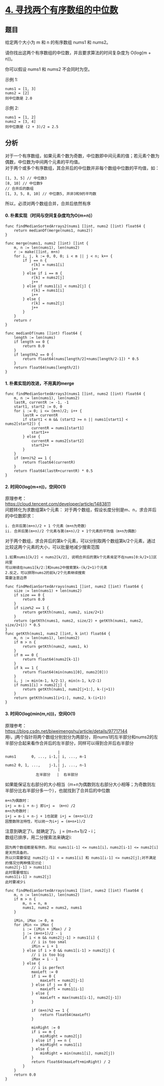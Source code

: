 # [4. 寻找两个有序数组的中位数](https://leetcode-cn.com/problems/median-of-two-sorted-arrays)

## 题目
给定两个大小为 m 和 n 的有序数组 nums1 和 nums2。

请你找出这两个有序数组的中位数，并且要求算法的时间复杂度为 O(log(m + n))。

你可以假设 nums1 和 nums2 不会同时为空。

示例 1:
```text
nums1 = [1, 3]
nums2 = [2]
则中位数是 2.0
```
示例 2:
```text
nums1 = [1, 2]
nums2 = [3, 4]
则中位数是 (2 + 3)/2 = 2.5
```
## 分析
对于一个有序数组，如果元素个数为奇数，中位数即中间元素的值；若元素个数为偶数，中位数为中间两个元素的平均值。<br>
对于两个或多个有序数组，其合并后的中位数并非每个数组中位数的平均值，如：
```
[1, 3, 5] // 中位数3
[8, 10] // 中位数9
// 合并后的数组
[1, 3, 5, 8, 10] // 中位数5, 并非3和9的平均数
```
所以，必须对两个数组合并，合并后依然有序<br>

#### 0. 朴素实现（时间与空间复杂度均为O(m+n)）

```
func findMedianSortedArrays2(nums1 []int, nums2 []int) float64 {
	return medianOf(merge(nums1, nums2))
}

func merge(nums1, nums2 []int) []int {
	m, n := len(nums1), len(nums2)
	r := make([]int, m+n)
	for i, j, k := 0, 0, 0; i < m || j < n; k++ {
		if j == n {
			r[k] = nums1[i]
			i++
		} else if i == m {
			r[k] = nums2[j]
			j++
		} else if nums1[i] < nums2[j] {
			r[k] = nums1[i]
			i++
		} else {
			r[k] = nums2[j]
			j++
		}
	}
	return r
}

func medianOf(nums []int) float64 {
	length := len(nums)
	if length == 0 {
		return 0.0
	}
	if length%2 == 0 {
		return float64(nums[length/2]+nums[length/2-1]) * 0.5
	}
	return float64(nums[length/2])
}
```
#### 1. 朴素实现的改进，不用真的merge
```
func findMedianSortedArrays3(nums1 []int, nums2 []int) float64 {
	m, n := len(nums1), len(nums2)
	lastR, currentR := -1, -1
	start1, start2 := 0, 0
	for i := 0; i <= (m+n)/2; i++ {
		lastR = currentR
		if start1 < m && (start2 >= n || nums1[start1] < nums2[start2]) {
			currentR = nums1[start1]
			start1++
		} else {
			currentR = nums2[start2]
			start2++
		}
	}
	if (m+n)%2 == 1 {
		return float64(currentR)
	}
	return float64(lastR+currentR) * 0.5
}
```
#### 2. 时间O(log(m+n))，空间O(1)

原理参考：<br>
https://cloud.tencent.com/developer/article/1483811<br>
问题转化为求数组第k个元素： 对于两个数组，假设长度分别是m、n，求合并后的中位数即求：<br>
```text
i. 合并后第(m+n)/2 + 1 个元素（m+n为奇数）
ii. 合并后第(m+n)/2 个元素与第(m+n)/2 + 1个元素的平均值（m+n为偶数）
```
对于两个数组，求合并后的第k个元素，可以分别取两个数组第k/2个元素，通过比较这两个元素的大小，可以批量地减少搜索范围
```text
1.如果nums1[k/2] < nums2[k/2], 说明合并后的第k个元素肯定不在nums[0:k/2+1]区间里
可以继续在nums1[k/2:]和nums2中搜索第k-(k/2+1)个元素
2.反之，可以排除nums2的前k/2个元素继续搜索
需要注意边界
```
```
func findMedianSortedArrays(nums1 []int, nums2 []int) float64 {
	size := len(nums1) + len(nums2)
	if size == 0 {
		return 0.0
	}
	if size%2 == 1 {
		return getKth(nums1, nums2, size/2+1)
	}
	return (getKth(nums1, nums2, size/2) + getKth(nums1, nums2, size/2+1)) * 0.5
}
func getKth(nums1, nums2 []int, k int) float64 {
	m, n := len(nums1), len(nums2)
	if m > n {
		return getKth(nums2, nums1, k)
	}
	if m == 0 {
		return float64(nums2[k-1])
	}
	if k == 1 {
		return float64(min(nums1[0], nums2[0]))
	}
	i, j := min(m-1, k/2-1), min(n-1, k/2-1)
	if nums1[i] > nums2[j] {
		return getKth(nums1, nums2[j+1:], k-(j+1))
	}
	return getKth(nums1[i+1:], nums2, k-(i+1))
}
```

#### 3. 时间O(log(min(m,n)))，空间O(1)

原理参考：<br>
https://blog.csdn.net/bjweimengshu/article/details/97717144<br>
用i，j两个指针将两个数组分别划分为两部分，将nums1的左半部分和nums2的左半部分合起来看作合并后的左半部分，同样可以得到合并后右半部分<br>
```text
                        |
nums1       0, ..., i-1,| i, ..., m-1
                        |
nums2 0, 1, ...,    j-1,| j, ..., n-1
                        |
              左半部分   |  右半部分
```
如果能保证左右部分的大小相当（m+n为偶数则左右部分大小相等；为奇数则左半部分比右半部分多一个），也就找到了合并后的中位数
```text
m+n为偶数时：
i+j = m-i + n-j 即i+j = （m+n）/2
m+n为奇数时：
i+j = m-i + n-j + 1也就是 i+j = (m+n+1)/2
因整数除法特性，可以统一为i+j = (m+n+1)/2
```
注意到确定了i，就确定了j， j = (m+n+1)/2 - i；<br>
数组已排序，用二分搜索法来确定i:
```text
因为两个数组都是有序的，所以 nums1[i-1] <= nums1[i]，nums2[i-1] <= nums2[i] 是天然具备的，
所以只需要保证 nums2[j-1] < = nums1[i] 和 nums1[i-1] <= nums2[j];对不满足的情况分两种情况讨论：
nums2[j-1] > nums1[i]
此时需要增加i
nums1[i-1] > nums2[j]
此时要减少i
```

```
func findMedianSortedArrays(nums1 []int, nums2 []int) float64 {
	m, n := len(nums1), len(nums2)
	if m > n {
		m, n = n, m
		nums1, nums2 = nums2, nums1
	}

	iMin, iMax := 0, m
	for iMin <= iMax {
		i := (iMin + iMax) / 2
		j := (m+n+1)/2 - i
		if i < m && nums2[j-1] > nums1[i] {
			// i is too smal
			iMin = i + 1
		} else if i > 0 && nums1[i-1] > nums2[j] {
			// i is too big
			iMax = i - 1
		} else {
			// i is perfect
			maxLeft := 0
			if i == 0 {
				maxLeft = nums2[j-1]
			} else if j == 0 {
				maxLeft = nums1[i-1]
			} else {
				maxLeft = max(nums1[i-1], nums2[j-1])
			}

			if (m+n)%2 == 1 {
				return float64(maxLeft)
			}

			minRight := 0
			if i == m {
				minRight = nums2[j]
			} else if j == n {
				minRight = nums1[i]
			} else {
				minRight = min(nums1[i], nums2[j])
			}
			return float64(maxLeft+minRight) / 2
		}
	}
	return 0.0
}
```
